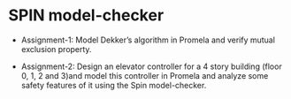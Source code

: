 # SPIN model-checker

* Assignment-1: Model Dekker’s algorithm in Promela and verify mutual exclusion property.

* Assignment-2: Design an elevator controller for a 4 story building (floor 0, 1, 2 and 3)and model this controller in Promela and analyze some safety features of it using the Spin model-checker.

